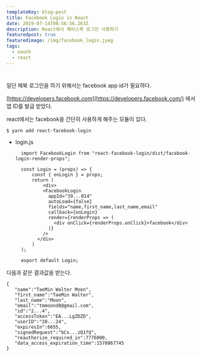 ```yaml
---
templateKey: blog-post
title: Facebook Login in React
date: 2019-07-14T08:56:56.263Z
description: React에서 페이스북 로그인 사용하기
featuredpost: true
featuredimage: /img/facebook_login.jpeg
tags:
  - oauth
  - react
---
```

#

일단 페북 로그인을 하기 위해서는 facebook app id가 필요하다.

[https://developers.facebook.com](https://developers.facebook.com/) 에서 앱 ID를 발급 받았다. 

react에서는 facebook을 간단히 사용하게 해주는 모듈이 있다.

    $ yarn add react-facebook-login

- login.js

        import FacebookLogin from "react-facebook-login/dist/facebook-login-render-props";
        
        const Login = (props) => {
        	const { onLogin } = props;
        	return (
        		<div>
        	    <FacebookLogin
        	      appId="39...014"
        	      autoLoad={false}
        	      fields="name,first_name,last_name,email"
        	      callback={onLogin}
        	      render={renderProps => (
        	        <div onClick={renderProps.onClick}>facebook</div>
        	      )}
        	    />
        	  </div>
        	)
        );
        
        export default Login;

다음과 같은 결과값을 받는다.

    {  
       "name":"TaeMin Walter Moon",
       "first_name":"TaeMin Walter",
       "last_name":"Moon",
       "email":"tmmoond8@gmail.com",
       "id":"2...4",
       "accessToken":"EA...LgZDZD",
       "userID":"20...24",
       "expiresIn":6655,
       "signedRequest":"bCx...zQ1fQ",
       "reauthorize_required_in":7776000,
       "data_access_expiration_time":1570867745
    }